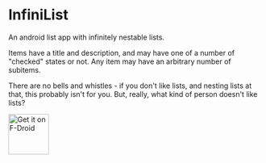 # InfiniList
An android list app with infinitely nestable lists.

Items have a title and description, and may have one of a number of "checked" states or not.
Any item may have an arbitrary number of subitems.

There are no bells and whistles - if you don't like lists, and nesting lists at that, this probably isn't for you.
But, really, what kind of person doesn't like lists?

[<img src="https://fdroid.gitlab.io/artwork/badge/get-it-on.png"
     alt="Get it on F-Droid"
     height="80">](https://f-droid.org/packages/uk.sensoryunderload.infinilist/)
